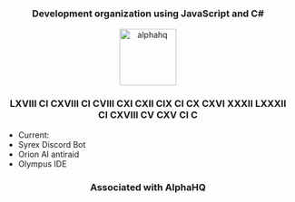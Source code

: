 <h1 align="center"Syrex Development</h1>
<h3 align="center">Development organization using JavaScript and C#</h3>

<p align="center"> <a href="alphahq.org" target="_blank" rel="noreferrer"> 
  <img src="https://i.imgur.com/IsyfxyL.png" alt="alphahq" width="100" height="100"/> 
  </a> 
  <h3 align="center">LXVIII CI CXVIII CI CVIII CXI CXII CIX CI CX CXVI XXXII LXXXII CI CXVIII CV CXV CI C</h3>
</p>

- Current:
- Syrex Discord Bot
- Orion AI antiraid
- Olympus IDE


<h3 align="center">Associated with AlphaHQ</h3>
<p align="left">
</p>
